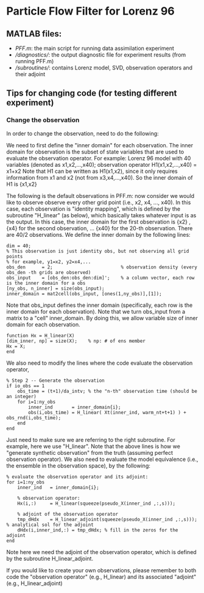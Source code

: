 # Particle Flow Filter for Lorenz 96 

## MATLAB files:
- *PFF.m*: the main script for running data assimilation experiment
- */diagnostics/*: the output diagnostic file for experiment results (from running PFF.m)
- */subroutines/*: contains Lorenz model, SVD, observation operators and their adjoint

## Tips for changing code (for testing different experiment)

### Change the observation
In order to change the observation, need to do the following:

We need to first define the "inner domain" for each observation.
The inner domain for observation is the subset of state variables that are used to evaluate the observation operator. 
For example: Lorenz 96 model with 40 variables (denoted as x1,x2,...,x40); observation operator H1(x1,x2,...,x40) = x1+x2
Note that H1 can be written as H1(x1,x2), since it only requires information from x1 and x2 (not from x3,x4,...,x40). 
So the inner domain of H1 is {x1,x2}

The following is the default observations in PFF.m:
now consider we would like to observe observe every other grid point (i.e., x2, x4, ..., x40).
In this case, each observation is "identity mapping", which is defined by the subroutine "H_linear" (as below), which basically
takes whatever input is as the output. In this case, the inner domain for the first observation is {x2} , {x4} for the second observation, ... 
{x40} for the 20-th observation. There are 40/2 observations. We define the inner domain by the following lines:

```
dim = 40;
% This observation is just identity obs, but not observing all grid points
% for example, y1=x2, y2=x4,...
obs_den      = 2;                         % observation density (every obs_den -th grids are observed)
obs_input    = [obs_den:obs_den:dim]';    % a column vector, each row is the inner domain for a obs
[ny_obs, n_inner] = size(obs_input);
inner_domain = mat2cell(obs_input, [ones(1,ny_obs)],[1]);
```

Note that obs_input defines the inner domain (specifically, each row is the inner domain for each observation).
Note that we turn obs_input from a matrix to a "cell" inner_domain. By doing this, we allow variable size of inner domain for each observation.

```
function Hx = H_linear(X)
[dim_inner, np] = size(X);    % np: # of ens member
Hx = X;
end
```

We also need to modify the lines where the code evaluate the observation operator, 

```
% Step 2 -- Generate the observation
if io_obs == 1
    obs_time = (t+1)/da_intv; % the "n-th" observation time (should be an integer)
    for i=1:ny_obs
        inner_ind       = inner_domain{i};
        obs(i,obs_time) = H_linear( Xt(inner_ind, warm_nt+t+1) ) + obs_rnd(i,obs_time);
    end
end
```

Just need to make sure we are referring to the right subroutine. For example, here we use "H_linear".
Note that the above lines is how we "generate synthetic observation" from the truth (assuming perfect observation operator).
We also need to evaluate the model equivalence (i.e., the ensemble in the observation space), by the following:

```
% evaluate the observation operator and its adjoint:
for i=1:ny_obs
    inner_ind   = inner_domain{i};
    
    % observation operator:
    Hx(i,:)     = H_linear(squeeze(pseudo_X(inner_ind ,:,s)));

    % adjoint of the observation operator
    tmp_dHdx    = H_linear_adjoint(squeeze(pseudo_X(inner_ind ,:,s))); % analytical sol for the adjoint
    dHdx(i,inner_ind,:) = tmp_dHdx; % fill in the zeros for the adjoint 
end
```

Note here we need the adjoint of the observation operator, which is defined by the subroutine H_linear_adjoint.

If you would like to create your own observations, please remember to both code the "observation operator" (e.g., H_linear)
and its associated "adjoint" (e.g., H_linear_adjoint)

